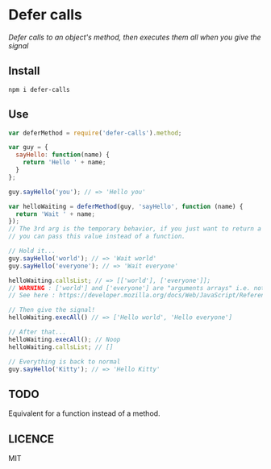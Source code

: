# Defer calls

*Defer calls to an object's method, then executes them all when you give the signal*

## Install

`npm i defer-calls`

## Use
```javascript
var deferMethod = require('defer-calls').method;

var guy = {
  sayHello: function(name) {
    return 'Hello ' + name;
  }
};

guy.sayHello('you'); // => 'Hello you'

var helloWaiting = deferMethod(guy, 'sayHello', function (name) {
  return 'Wait ' + name;
});
// The 3rd arg is the temporary behavior, if you just want to return a value,
// you can pass this value instead of a function.

// Hold it...
guy.sayHello('world'); // => 'Wait world'
guy.sayHello('everyone'); // => 'Wait everyone'

helloWaiting.callsList; // => [['world'], ['everyone']];
// WARNING : ['world'] and ['everyone'] are "arguments arrays" i.e. not real Arrays
// See here : https://developer.mozilla.org/docs/Web/JavaScript/Reference/Fonctions/arguments

// Then give the signal!
helloWaiting.execAll() // => ['Hello world', 'Hello everyone']

// After that...
helloWaiting.execAll(); // Noop
helloWaiting.callsList; // []

// Everything is back to normal
guy.sayHello('Kitty'); // => 'Hello Kitty'
```

## TODO
Equivalent for a function instead of a method.

## LICENCE
MIT
